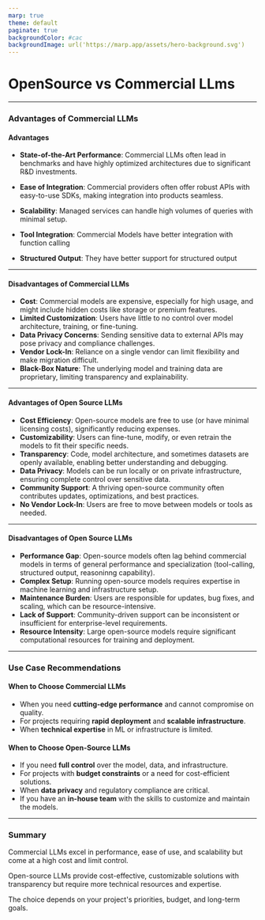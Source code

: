 ```yaml
---
marp: true
theme: default
paginate: true
backgroundColor: #cac
backgroundImage: url('https://marp.app/assets/hero-background.svg')
---
```


# **OpenSource vs Commercial LLms**


---
### **Advantages of Commercial LLMs**

#### **Advantages**
* **State-of-the-Art Performance**: Commercial LLMs often lead in benchmarks and have highly optimized architectures due to significant R&D investments.

* **Ease of Integration**: Commercial providers often offer robust APIs with easy-to-use SDKs, making integration into products seamless.

* **Scalability**: Managed services can handle high volumes of queries with minimal setup.

* **Tool Integration**: Commercial Models have better integration with function calling

* **Structured Output**: They have better support for structured output
---

#### **Disadvantages of Commercial LLMs**
* **Cost**: Commercial models are expensive, especially for high usage, and might include hidden costs like storage or premium features.
* **Limited Customization**: Users have little to no control over model architecture, training, or fine-tuning.
* **Data Privacy Concerns**: Sending sensitive data to external APIs may pose privacy and compliance challenges.
* **Vendor Lock-In**: Reliance on a single vendor can limit flexibility and make migration difficult.
* **Black-Box Nature**: The underlying model and training data are proprietary, limiting transparency and explainability.

---

#### **Advantages of Open Source LLMs**
* **Cost Efficiency**: Open-source models are free to use (or have minimal licensing costs), significantly reducing expenses.
* **Customizability**: Users can fine-tune, modify, or even retrain the models to fit their specific needs.
* **Transparency**: Code, model architecture, and sometimes datasets are openly available, enabling better understanding and debugging.
* **Data Privacy**: Models can be run locally or on private infrastructure, ensuring complete control over sensitive data.
* **Community Support**: A thriving open-source community often contributes updates, optimizations, and best practices.
* **No Vendor Lock-In**: Users are free to move between models or tools as needed.
---

#### **Disadvantages of Open Source LLMs**
* **Performance Gap**: Open-source models often lag behind commercial models in terms of general performance and specialization (tool-calling, structured output, reasoninng capability).
* **Complex Setup**: Running open-source models requires expertise in machine learning and infrastructure setup.
* **Maintenance Burden**: Users are responsible for updates, bug fixes, and scaling, which can be resource-intensive.
* **Lack of Support**: Community-driven support can be inconsistent or insufficient for enterprise-level requirements.
* **Resource Intensity**: Large open-source models require significant computational resources for training and deployment.

---

### **Use Case Recommendations**

#### **When to Choose Commercial LLMs**
* When you need **cutting-edge performance** and cannot compromise on quality.
* For projects requiring **rapid deployment** and **scalable infrastructure**.
* When **technical expertise** in ML or infrastructure is limited.

#### **When to Choose Open-Source LLMs**
* If you need **full control** over the model, data, and infrastructure.
* For projects with **budget constraints** or a need for cost-efficient solutions.
* When **data privacy** and regulatory compliance are critical.
* If you have an **in-house team** with the skills to customize and maintain the models.

---

### **Summary**  
Commercial LLMs excel in performance, ease of use, and scalability but come at a high cost and limit control. 

Open-source LLMs provide cost-effective, customizable solutions with transparency but require more technical resources and expertise. 

The choice depends on your project's priorities, budget, and long-term goals.